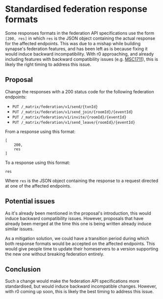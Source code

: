 # Standardised federation response formats

Some responses formats in the federation API specifications use the form `[200,
res]` in which `res` is the JSON object containing the actual response for the
affected endpoints. This was due to a mishap while building synapse's federation
features, and has been left as is because fixing it would induce backward
incompatibility. With r0 approaching, and already including features with
backward compatibility issues (e.g.
[MSC1711](https://github.com/matrix-org/matrix-doc/pull/1711)), this is likely
the right timing to address this issue.

## Proposal

Change the responses with a 200 status code for the following federation
endpoints:

* `PUT /_matrix/federation/v1/send/{txnId}`
* `PUT /_matrix/federation/v1/send_join/{roomId}/{eventId}`
* `PUT /_matrix/federation/v1/invite/{roomId}/{eventId}`
* `PUT /_matrix/federation/v1/send_leave/{roomId}/{eventId}`

From a response using this format:

```
[
    200,
    res
]
```

To a response using this format:

```
res
```

Where `res` is the JSON object containing the response to a request directed at
one of the affected endpoints.

## Potential issues

As it's already been mentioned in the proposal's introduction, this would induce
backward compatibility issues. However, proposals that have already been merged
at the time this one is being written already induce similar issues.

As a mitigation solution, we could have a transition period during which both
response formats would be accepted on the affected endpoints. This would give
people time to update their homeservers to a version supporting the new one
without breaking federation entirely.

## Conclusion

Such a change would make the federation API specifications more standardised,
but would induce backward incompatible changes. However, with r0 coming up soon,
this is likely the best timing to address this issue.

